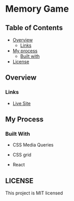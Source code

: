 # Memory Game

## Table of Contents

- [Overview](#overview)
  - [Links](#links)
- [My process](#my-process)
  - [Built with](#built-with)
- [License](#lisence)

## Overview

### Links

- [Live Site ](https://cv-app-pi-lovat.vercel.app/)

## My Process

### Built With

- CSS Media Queries

- CSS grid
- React

## LICENSE
This project is MIT licensed